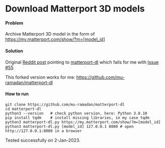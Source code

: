 # Download Matterport 3D models

#### Problem
Archive Matterport 3D model in the form of https://my.matterport.com/show/?m=[model_id]

#### Solution
Original [Reddit post](https://www.reddit.com/r/DataHoarder/comments/nycjj4/release_matterportdl_a_tool_for_archiving/)
pointing to [matterport-dl](https://github.com/rebane2001/matterport-dl)
which fails for me with 
[Issue #55](https://github.com/rebane2001/matterport-dl/issues/55#issuecomment-1368720145).

This forked version works for me:
https://github.com/mu-ramadan/matterport-dl

#### How to run
```
git clone https://github.com/mu-ramadan/matterport-dl
cd matterport-dl
python3 --version 	# check python version, here: Python 3.8.10
pip install tqdm 	# install missing libraries, in my case tqdm
python3 matterport-dl.py https://my.matterport.com/show/?m=[model_id]
python3 matterport-dl.py [model_id] 127.0.0.1 8080 # open http://127.0.0.1:8080 in a browser
```

Tested successfully on 2-Jan-2023.
